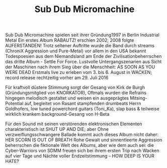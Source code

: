 ﻿---
layout: band
title: Sub Dub Micromachine


website: http://www.sdmm.de
style:  Industrial Metal
logo: subdubmicromachine_logo.png
picture: subdubmicromachine_band.jpg
year: 2017
day: friday
stagetime: Freitag, 07. Juli 2017, 22:00 Uhr
youtube: PA8TaIcJCqY
---
Sub Dub Micromachine spielen seit ihrer Gründung1997 in Berlin Industrial Metal Ein erstes Album RABAUTZ! erschien 2002; 2008 folgte AUFERSTANDEN! Trotz seltener Auftritte wurde die Band durch streams (ChroniX Aggression und Pure-Metal) vor allem in den USA bekannt Todespoesien aus dem Niemandsland am Ende der Zivilisationbeherrschen das dritte Album - Settle For Force. Lustvolle Untergangszenarien aus Sicht der Maschinen nach ihrem Sieg über die Menschheit: AS SOON AS YOU WERE DEAD Erstmals live zu erleben vom 3. bis 6. August in WACKEN; record release rechtzeitig vorher am 29. Juli 2016


Für kraftvoll düstere Stimmung sorgt der Gesang von Kirk de Burgh (Gründungsmitglied von KNORKATOR), Oftmals wurden die Refrains hingegen melodisch gestaltet und weisen ein ausgeprägtes Mitsing-Potential auf, begleitet von Rasant stampfenden drumbeats Herrn Goldhofers, low tuned powerchord guitars (Toni_Ka), slap bass & teilweise wirklich krankem background-Gesang von H-Beta


Für den Sound mit seinen verstörenden elektronischen Elementen charakteristisch ist SHUT UP AND DIE; aber Ohne verzweiflungsschwangere Ballade kommt auch dieses Album nicht daher: HER SCORN IS OUT OF BREATH Rohe Gewalt und sinnentleerte Aggression beherrschen die fiktionale Welt des Albums, aber wie dem auch sei: die Cyber-Warriors von SDMM freuen sich bei ihrem ersten Trip nach Wacken auf vier Tage und Nächte voller Endzeitstimmung – HOW DEEP IS YOUR HATE?
